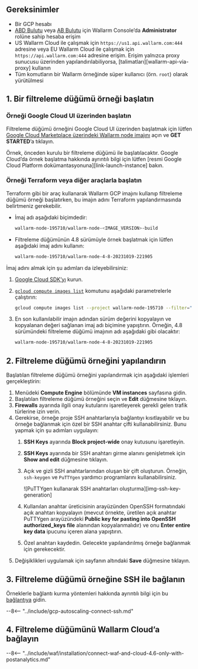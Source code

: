 ## Gereksinimler

* Bir GCP hesabı
* [ABD Bulutu](https://us1.my.wallarm.com/) veya [AB Bulutu](https://my.wallarm.com/) için Wallarm Console’da **Administrator** rolüne sahip hesaba erişim
* US Wallarm Cloud ile çalışmak için `https://us1.api.wallarm.com:444` adresine veya EU Wallarm Cloud ile çalışmak için `https://api.wallarm.com:444` adresine erişim. Erişim yalnızca proxy sunucusu üzerinden yapılandırılabiliyorsa, [talimatları][wallarm-api-via-proxy] kullanın
* Tüm komutların bir Wallarm örneğinde süper kullanıcı (örn. `root`) olarak yürütülmesi

## 1. Bir filtreleme düğümü örneği başlatın

### Örneği Google Cloud UI üzerinden başlatın

Filtreleme düğümü örneğini Google Cloud UI üzerinden başlatmak için lütfen [Google Cloud Marketplace üzerindeki Wallarm node imajını](https://console.cloud.google.com/launcher/details/wallarm-node-195710/wallarm-node) açın ve **GET STARTED**’a tıklayın.

Örnek, önceden kurulu bir filtreleme düğümü ile başlatılacaktır. Google Cloud’da örnek başlatma hakkında ayrıntılı bilgi için lütfen [resmi Google Cloud Platform dokümantasyonuna][link-launch-instance] bakın.

### Örneği Terraform veya diğer araçlarla başlatın

Terraform gibi bir araç kullanarak Wallarm GCP imajını kullanıp filtreleme düğümü örneği başlatırken, bu imajın adını Terraform yapılandırmasında belirtmeniz gerekebilir.

* İmaj adı aşağıdaki biçimdedir:

    ```bash
    wallarm-node-195710/wallarm-node-<IMAGE_VERSION>-build
    ```
* Filtreleme düğümünün 4.8 sürümüyle örnek başlatmak için lütfen aşağıdaki imaj adını kullanın:

    ```bash
    wallarm-node-195710/wallarm-node-4-8-20231019-221905
    ```

İmaj adını almak için şu adımları da izleyebilirsiniz:

1. [Google Cloud SDK’yı](https://cloud.google.com/sdk/docs/install) kurun.
2. [`gcloud compute images list`](https://cloud.google.com/sdk/gcloud/reference/compute/images/list) komutunu aşağıdaki parametrelerle çalıştırın:

    ```bash
    gcloud compute images list --project wallarm-node-195710 --filter="name~'wallarm-node-4-8-*'" --no-standard-images
    ```
3. En son kullanılabilir imajın adından sürüm değerini kopyalayın ve kopyalanan değeri sağlanan imaj adı biçimine yapıştırın. Örneğin, 4.8 sürümündeki filtreleme düğümü imajının adı aşağıdaki gibi olacaktır:

    ```bash
    wallarm-node-195710/wallarm-node-4-8-20231019-221905
    ```

## 2. Filtreleme düğümü örneğini yapılandırın

Başlatılan filtreleme düğümü örneğini yapılandırmak için aşağıdaki işlemleri gerçekleştirin:

1. Menüdeki **Compute Engine** bölümünde **VM instances** sayfasına gidin.
2. Başlatılan filtreleme düğümü örneğini seçin ve **Edit** düğmesine tıklayın.
3. **Firewalls** ayarında ilgili onay kutularını işaretleyerek gerekli gelen trafik türlerine izin verin.
4. Gerekirse, örneğe proje SSH anahtarlarıyla bağlantıyı kısıtlayabilir ve bu örneğe bağlanmak için özel bir SSH anahtar çifti kullanabilirsiniz. Bunu yapmak için şu adımları uygulayın:
    1. **SSH Keys** ayarında **Block project-wide** onay kutusunu işaretleyin.
    2. **SSH Keys** ayarında bir SSH anahtarı girme alanını genişletmek için **Show and edit** düğmesine tıklayın.
    3. Açık ve gizli SSH anahtarlarından oluşan bir çift oluşturun. Örneğin, `ssh-keygen` ve `PuTTYgen` yardımcı programlarını kullanabilirsiniz.
       
        ![PuTTYgen kullanarak SSH anahtarları oluşturma][img-ssh-key-generation]

    4. Kullanılan anahtar üreticisinin arayüzünden OpenSSH formatındaki açık anahtarı kopyalayın (mevcut örnekte, üretilen açık anahtar PuTTYgen arayüzündeki **Public key for pasting into OpenSSH authorized_keys file** alanından kopyalanmalıdır) ve onu **Enter entire key data** ipucunu içeren alana yapıştırın.
    5. Özel anahtarı kaydedin. Gelecekte yapılandırılmış örneğe bağlanmak için gerekecektir.
5. Değişiklikleri uygulamak için sayfanın altındaki **Save** düğmesine tıklayın. 

## 3. Filtreleme düğümü örneğine SSH ile bağlanın

Örneklerle bağlantı kurma yöntemleri hakkında ayrıntılı bilgi için bu [bağlantıya](https://cloud.google.com/compute/docs/instances/connecting-to-instance) gidin.

--8<-- "../include/gcp-autoscaling-connect-ssh.md"

## 4. Filtreleme düğümünü Wallarm Cloud’a bağlayın

--8<-- "../include/waf/installation/connect-waf-and-cloud-4.6-only-with-postanalytics.md"